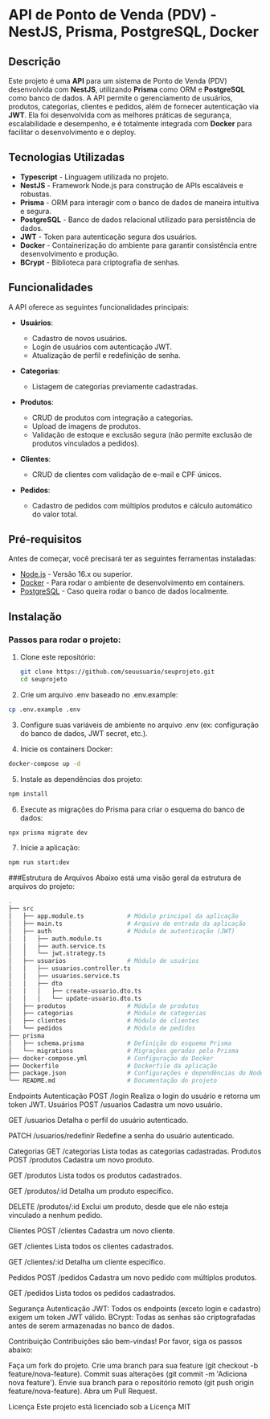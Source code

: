 # API de Ponto de Venda (PDV) - NestJS, Prisma, PostgreSQL, Docker

## Descrição

Este projeto é uma **API** para um sistema de Ponto de Venda (PDV) desenvolvida com **NestJS**, utilizando **Prisma** como ORM e **PostgreSQL** como banco de dados. A API permite o gerenciamento de usuários, produtos, categorias, clientes e pedidos, além de fornecer autenticação via **JWT**. Ela foi desenvolvida com as melhores práticas de segurança, escalabilidade e desempenho, e é totalmente integrada com **Docker** para facilitar o desenvolvimento e o deploy.

## Tecnologias Utilizadas

- **Typescript** - Linguagem utilizada no projeto.
- **NestJS** - Framework Node.js para construção de APIs escaláveis e robustas.
- **Prisma** - ORM para interagir com o banco de dados de maneira intuitiva e segura.
- **PostgreSQL** - Banco de dados relacional utilizado para persistência de dados.
- **JWT** - Token para autenticação segura dos usuários.
- **Docker** - Containerização do ambiente para garantir consistência entre desenvolvimento e produção.
- **BCrypt** - Biblioteca para criptografia de senhas.

## Funcionalidades

A API oferece as seguintes funcionalidades principais:

- **Usuários**:
  - Cadastro de novos usuários.
  - Login de usuários com autenticação JWT.
  - Atualização de perfil e redefinição de senha.
  
- **Categorias**:
  - Listagem de categorias previamente cadastradas.

- **Produtos**:
  - CRUD de produtos com integração a categorias.
  - Upload de imagens de produtos.
  - Validação de estoque e exclusão segura (não permite exclusão de produtos vinculados a pedidos).

- **Clientes**:
  - CRUD de clientes com validação de e-mail e CPF únicos.
  
- **Pedidos**:
  - Cadastro de pedidos com múltiplos produtos e cálculo automático do valor total.

## Pré-requisitos

Antes de começar, você precisará ter as seguintes ferramentas instaladas:

- [Node.js](https://nodejs.org/en/) - Versão 16.x ou superior.
- [Docker](https://www.docker.com/) - Para rodar o ambiente de desenvolvimento em containers.
- [PostgreSQL](https://www.postgresql.org/) - Caso queira rodar o banco de dados localmente.

## Instalação

### Passos para rodar o projeto:

1. Clone este repositório:
   ```bash
   git clone https://github.com/seuusuario/seuprojeto.git
   cd seuprojeto
   ```

2. Crie um arquivo .env baseado no .env.example:
  ```bash
  cp .env.example .env
  ```
3. Configure suas variáveis de ambiente no arquivo .env (ex: configuração do banco de dados, JWT secret, etc.).

4. Inicie os containers Docker:
  ```bash
  docker-compose up -d
  ```

5. Instale as dependências dos projeto:
  ```bash
  npm install
  ````

6. Execute as migrações do Prisma para criar o esquema do banco de dados:
  ```bash
  npx prisma migrate dev
  ````

7. Inicie a aplicação:
  ```bash
  npm run start:dev
  ```

###Estrutura de Arquivos
Abaixo está uma visão geral da estrutura de arquivos do projeto:
  ```bash
  .
├── src
│   ├── app.module.ts            # Módulo principal da aplicação
│   ├── main.ts                  # Arquivo de entrada da aplicação
│   ├── auth                     # Módulo de autenticação (JWT)
│   │   ├── auth.module.ts
│   │   ├── auth.service.ts
│   │   └── jwt.strategy.ts
│   ├── usuarios                 # Módulo de usuários
│   │   ├── usuarios.controller.ts
│   │   ├── usuarios.service.ts
│   │   ├── dto
│   │   │   ├── create-usuario.dto.ts
│   │   │   └── update-usuario.dto.ts
│   ├── produtos                 # Módulo de produtos
│   ├── categorias               # Módulo de categorias
│   ├── clientes                 # Módulo de clientes
│   └── pedidos                  # Módulo de pedidos
├── prisma
│   ├── schema.prisma            # Definição do esquema Prisma
│   └── migrations               # Migrações geradas pelo Prisma
├── docker-compose.yml           # Configuração do Docker
├── Dockerfile                   # Dockerfile da aplicação
├── package.json                 # Configurações e dependências do Node.js
└── README.md                    # Documentação do projeto
````
Endpoints
Autenticação
POST /login
Realiza o login do usuário e retorna um token JWT.
Usuários
POST /usuarios
Cadastra um novo usuário.

GET /usuarios
Detalha o perfil do usuário autenticado.

PATCH /usuarios/redefinir
Redefine a senha do usuário autenticado.

Categorias
GET /categorias
Lista todas as categorias cadastradas.
Produtos
POST /produtos
Cadastra um novo produto.

GET /produtos
Lista todos os produtos cadastrados.

GET /produtos/:id
Detalha um produto específico.

DELETE /produtos/:id
Exclui um produto, desde que ele não esteja vinculado a nenhum pedido.

Clientes
POST /clientes
Cadastra um novo cliente.

GET /clientes
Lista todos os clientes cadastrados.

GET /clientes/:id
Detalha um cliente específico.

Pedidos
POST /pedidos
Cadastra um novo pedido com múltiplos produtos.

GET /pedidos
Lista todos os pedidos cadastrados.

Segurança
Autenticação JWT: Todos os endpoints (exceto login e cadastro) exigem um token JWT válido.
BCrypt: Todas as senhas são criptografadas antes de serem armazenadas no banco de dados.

Contribuição
Contribuições são bem-vindas! Por favor, siga os passos abaixo:

Faça um fork do projeto.
Crie uma branch para sua feature (git checkout -b feature/nova-feature).
Commit suas alterações (git commit -m 'Adiciona nova feature').
Envie sua branch para o repositório remoto (git push origin feature/nova-feature).
Abra um Pull Request.

Licença
Este projeto está licenciado sob a Licença MIT